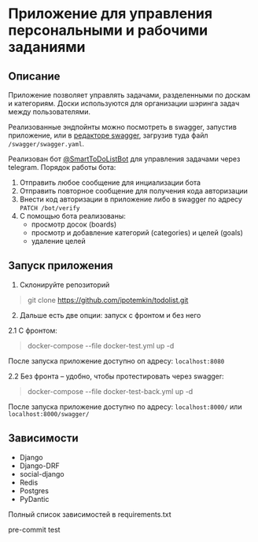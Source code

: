 # Приложение для управления персональными и рабочими заданиями

## Описание

Приложение позволяет управлять задачами, разделенными по доскам и категориям.
Доски используются для организации шэринга задач между пользователями.

Реализованные эндпойнты можно посмотреть в swagger, запустив приложение, или в [редакторе swagger](https://editor.swagger.io/), загрузив туда файл ``/swagger/swagger.yaml``.

Реализован бот [@SmartToDoListBot](https://t.me/SmartToDoListBot) для управления задачами через telegram.
Порядок работы бота:
1. Отправить любое сообщение для инциализации бота
2. Отправить повторное сообщение для получения кода авторизации
3. Внести код авторизации в приложение либо в swagger по адресу ``PATCH /bot/verify``
4. С помощью бота реализованы:
   - просмотр досок (boards)
   - просмотр и добавление категорий (categories) и целей (goals)
   - удаление целей

## Запуск приложения

1. Склонируйте репозиторий 

>git clone https://github.com/ipotemkin/todolist.git

2. Дальше есть две опции: запуск с фронтом и без него

2.1 С фронтом:

>docker-compose --file docker-test.yml up -d

После запуска приложение доступно оп адресу: ```localhost:8080```

2.2 Без фронта – удобно, чтобы протестировать через swagger:

>docker-compose --file docker-test-back.yml up -d

После запуска приложение доступно по адресу: ```localhost:8000/``` или ```localhost:8000/swagger/```

## Зависимости

- Django
- Django-DRF
- social-django
- Redis
- Postgres
- PyDantic

Полный список зависимостей в requirements.txt

pre-commit test

